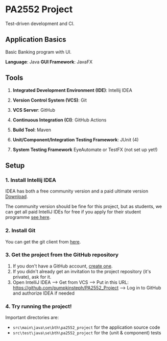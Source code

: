# PA2552 Project
Test-driven development and CI.

## Application Basics
Basic Banking program with UI.

**Language**: Java
**GUI Framework**: JavaFX

## Tools
1. **Integrated Development Environment (IDE)**: Intellij IDEA
2. **Version Control System (VCS)**: Git
3. **VCS Server**: GitHub
4. **Continuous Integration (CI)**: GitHub Actions
5. **Build Tool**: Maven
6. **Unit/Component/Integration Testing Framework**: JUnit (4)

7. **System Testing Framework** EyeAutomate or TestFX (not set up yet!)

## Setup
### 1. Install Intellij IDEA
IDEA has both a free community version and a paid ultimate version [Download](https://www.jetbrains.com/idea/download/#section=windows).

The community version should be fine for this project, but as students, we can get all paid IntelliJ IDEs for free if you
apply for their student programme [see here](https://www.jetbrains.com/community/education/#students).

### 2. Install Git
You can get the git client from [here](https://git-scm.com/downloads).

### 3. Get the project from the GitHub repository
1. If you don't have a GitHub account, [create one](https://github.com/).
2. If you didn't already get an invitation to the project repository (it's private), ask for it.
3. Open IntelliJ IDEA --> Get from VCS --> Put in this URL: https://github.com/pumpkinsteph/PA2552_Project --> Log in to GitHub and authorize IDEA if needed

### 4. Try running the project!
Important directories are:
- `src\main\java\se\bth\pa2552_project` for the application source code
- `src\test\java\se\bth\pa2552_project` for the (unit & component) tests
